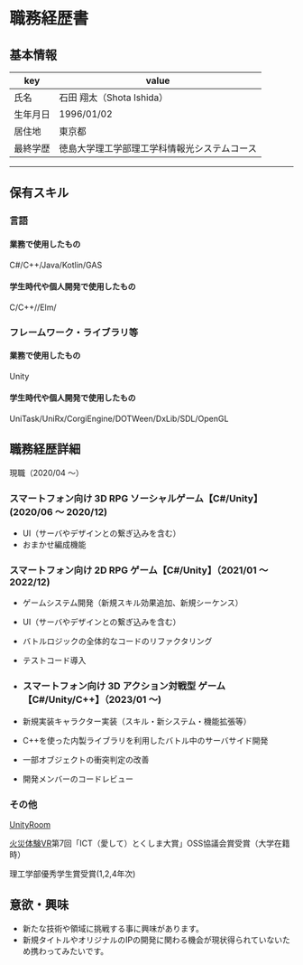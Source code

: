 # 職務経歴書

## 基本情報

|key|value|
|---|---|
|氏名|石田 翔太（Shota Ishida）|
|生年月日|1996/01/02|
|居住地|東京都|
|最終学歴|徳島大学理工学部理工学科情報光システムコース|

---

## 保有スキル

### 言語
#### 業務で使用したもの
C#/C++/Java/Kotlin/GAS
#### 学生時代や個人開発で使用したもの
C/C++//Elm/
### フレームワーク・ライブラリ等
#### 業務で使用したもの
Unity
#### 学生時代や個人開発で使用したもの
UniTask/UniRx/CorgiEngine/DOTWeen/DxLib/SDL/OpenGL

## 職務経歴詳細
現職（2020/04 ～）
### スマートフォン向け 3D RPG ソーシャルゲーム【C#/Unity】 (2020/06 ～ 2020/12) 
- UI（サーバやデザインとの繋ぎ込みを含む）
- おまかせ編成機能

### スマートフォン向け 2D RPG ゲーム【C#/Unity】（2021/01 ～ 2022/12)
- ゲームシステム開発（新規スキル効果追加、新規シーケンス）
- UI（サーバやデザインとの繋ぎ込みを含む）
- バトルロジックの全体的なコードのリファクタリング
- テストコード導入

- ### スマートフォン向け 3D アクション対戦型 ゲーム 【C#/Unity/C++】（2023/01 ～)
- 新規実装キャラクター実装（スキル・新システム・機能拡張等）
- C++を使った内製ライブラリを利用したバトル中のサーバサイド開発
- 一部オブジェクトの衝突判定の改善
- 開発メンバーのコードレビュー

### その他
[UnityRoom](https://unityroom.com/users/gdh8w7eif1m0b9o5yxar)

[火災体験VR](https://www.pref.tokushima.lg.jp/ippannokata/sangyo/ict/5009121)第7回「ICT（愛して）とくしま大賞」OSS協議会賞受賞（大学在籍時）

理工学部優秀学生賞受賞(1,2,4年次)
## 意欲・興味
- 新たな技術や領域に挑戦する事に興味があります。
- 新規タイトルやオリジナルのIPの開発に関わる機会が現状得られていないため携わってみたいです。
